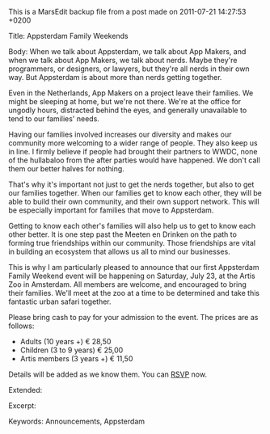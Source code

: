 This is a MarsEdit backup file from a post made on 2011-07-21 14:27:53 +0200

Title:
Appsterdam Family Weekends

Body:
When we talk about Appsterdam, we talk about App Makers, and when we talk about App Makers, we talk about nerds. Maybe they're programmers, or designers, or lawyers, but they're all nerds in their own way. But Appsterdam is about more than nerds getting together.

Even in the Netherlands, App Makers on a project leave their families. We might be sleeping at home, but we're not there. We're at the office for ungodly hours, distracted behind the eyes, and generally unavailable to tend to our families' needs.

Having our families involved increases our diversity and makes our community more welcoming to a wider range of people. They also keep us in line. I firmly believe if people had brought their partners to WWDC, none of the hullabaloo from the after parties would have happened. We don't call them our better halves for nothing.

That's why it's important not just to get the nerds together, but also to get our families together. When our families get to know each other, they will be able to build their own community, and their own support network. This will be especially important for families that move to Appsterdam.

Getting to know each other's families will also help us to get to know each other better. It is one step past the Meeten en Drinken on the path to forming true friendships within our community. Those friendships are vital in building an ecosystem that allows us all to mind our businesses.

This is why I am particularly pleased to announce that our first Appsterdam Family Weekend event will be happening on Saturday, July 23, at the Artis Zoo in Amsterdam. All members are welcome, and encouraged to bring their families. We'll meet at the zoo at a time to be determined and take this fantastic urban safari together.

Please bring cash to pay for your admission to the event. The prices are as follows:
<ul>
<li>Adults (10 years +) € 28,50</li>
<li>Children (3 to 9 years) € 25,00</li>
<li>Artis members (3 years +) € 11,50</li>
</ul>

Details will be added as we know them. You can <a href="http://appsterdam.rs/rsvp">RSVP</a> now.

Extended:


Excerpt:


Keywords:
Announcements, Appsterdam